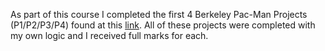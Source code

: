 As part of this course I completed the first 4 Berkeley Pac-Man Projects (P1/P2/P3/P4) found at this [link](https://inst.eecs.berkeley.edu/~cs188/fa19/projects/). All of these projects were completed with my own logic and I received full marks for each. 
